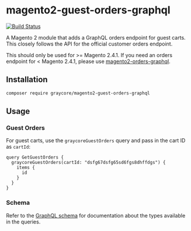 # magento2-guest-orders-graphql

[![Build Status](https://dev.azure.com/graycore/open-source/_apis/build/status/graycoreio.magento2-guest-orders-graphql?branchName=main)](https://dev.azure.com/graycore/open-source/_build/latest?definitionId=17&branchName=main)

A Magento 2 module that adds a GraphQL orders endpoint for guest carts. This closely follows the API for the official customer orders endpoint.

This should only be used for >= Magento 2.4.1. If you need an orders endpoint for < Magento 2.4.1, please use [magento2-orders-graphql](https://github.com/graycoreio/magento2-orders-graphql).

## Installation

```sh
composer require graycore/magento2-guest-orders-graphql
```

## Usage

### Guest Orders

For guest carts, use the `graycoreGuestOrders` query and pass in the cart ID as `cartId`:

```gql
query GetGuestOrders {
  graycoreGuestOrders(cartId: "dsfg67dsfg65sd6fgs8dhffdgs") {
    items {
      id
    }
  }
}
```

### Schema

Refer to the [GraphQL schema](etc/schema.graphqls) for documentation about the types available in the queries.
